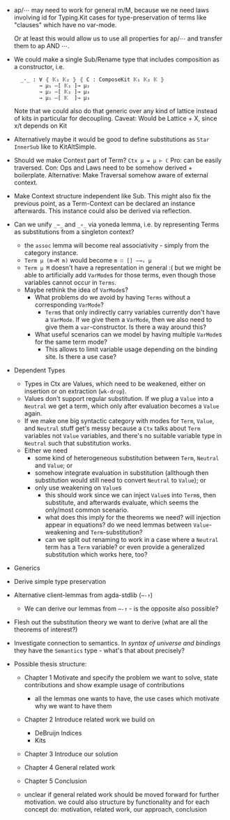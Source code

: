 - ap/⋯ may need to work for general m/M, because we ne need laws involving id for Typing.Kit cases for
  type-preservation of terms like "clauses" which have no var-mode.
  
  Or at least this would allow us to use all properties for ap/⋯ and transfer them to ap AND ⋯.

- We could make a single Sub/Rename type that includes composition as a constructor, i.e.

        _·_ : ∀ ⦃ 𝕂₁ 𝕂₂ ⦄ ⦃ C : ComposeKit 𝕂₁ 𝕂₂ 𝕂 ⦄
              → µ₁ –[ 𝕂₁ ]→ µ₂
              → µ₂ –[ 𝕂₂ ]→ µ₃
              → µ₁ –[ 𝕂  ]→ µ₃

  Note that we could also do that generic over any kind of lattice instead of kits in particular for decoupling.
  Caveat: Would be Lattice + X, since x/t depends on Kit

- Alternatively maybe it would be good to define substitutions as `Star InnerSub` like to KitAltSimple.

- Should we make Context part of Term? `Ctx µ = µ ⊢ ℂ`
  Pro: can be easily traversed.
  Con: Ops and Laws need to be somehow derived + boilerplate.
  Alternative: Make Traversal somehow aware of external context.
  
- Make Context structure independent like Sub.
  This might also fix the previous point, as a Term-Context can be declared
  an instance afterwards. This instance could also be derived via reflection.

- Can we unify `_⋯_` and `_∘_` via yoneda lemma, i.e. by representing Terms as
  substitutions from a singleton context?
  - the `assoc` lemma will become real associativity - simply from the category
    instance.
  - `Term µ (m→M m)` would become `m ∷ [] –→ₛ µ`
  - `Term µ M` doesn't have a representation in general :(
    but we might be able to artificially add `VarMode`s for those terms, even though
    those variables cannot occur in `Terms`.
  - Maybe rethink the idea of `VarMode`s?
    - What problems do we avoid by having `Terms` without a corresponding `VarMode`?
      - `Term`s that only indirectly carry variables currently don't have a `VarMode`.
        If we give them a `VarMode`, then we also need to give them a `var`-constructor.
        Is there a way around this?
    - What useful scenarios can we model by having multiple `VarMode`s for the same term mode?
      - This allows to limit variable usage depending on the binding site. Is there a use case?

- Dependent Types
  - Types in Ctx are Values, which need to be weakened, either on insertion or
    on extraction (`wk-drop`).
  - Values don't support regular substitution. If we plug a `Value` into a
    `Neutral` we get a term, which only after evaluation becomes a `Value`
    again.
  - If we make one big syntactic category with modes for `Term`, `Value`, and
    `Neutral` stuff get's messy because a `Ctx` talks about `Term` variables not
    `Value` variables, and there's no suitable variable type in `Neutral` such
    that substitution works.
  - Either we need
    - some kind of heterogeneous substitution between `Term`, `Neutral` and
      `Value`; or
    - somehow integrate evaluation in substitution (allthough then substitution
      would still need to convert `Neutral` to `Value`); or
    - only use weakening on `Value`s
      - this should work since we can inject `Value`s into `Term`s, then
        substitute, and afterwards evaluate, which seems the only/most common
        scenario.
      - what does this imply for the theorems we need?
        will injection appear in equations?
        do we need lemmas between `Value`-weakening and `Term`-substitution?
      - can we split out renaming to work in a case where a `Neutral` term has a `Term` variable?
        or even provide a generalized substitution which works here, too?

- Generics

- Derive simple type preservation

- Alternative client-lemmas from agda-stdlib (`⋯-↑`)
  - We can derive our lemmas from `⋯-↑` - is the opposite also possible?

- Flesh out the substitution theory we want to derive (what are all the theorems of interest?)

- Investigate connection to semantics. In *syntax of universe and bindings* they have
  the `Semantics` type - what's that about precisely?

- Possible thesis structure:
  - Chapter 1 Motivate and specify the problem we want to solve, state
    contributions and show example usage of contributions
    - all the lemmas one wants to have, the use cases which motivate why we want to have them
  - Chapter 2 Introduce related work we build on
    - DeBruijn Indices
    - Kits
  - Chapter 3 Introduce our solution
  - Chapter 4 General related work
  - Chapter 5 Conclusion

  - unclear if general related work should be moved forward for further motivation.
    we could also structure by functionality and for each concept do:
    motivation, related work, our approach, conclusion
